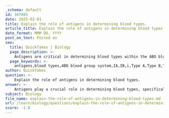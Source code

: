 ```yaml
---
_schema: default
id: 167893
date: 2025-02-01
title: Explain the role of antigens in determining blood types.
article_title: Explain the role of antigens in determining blood types.
date_format: MMM DD, YYYY
post_on_text: Posted on
seo:
  title: QuickTakes | Biology
  page_description: >-
    Antigens are critical in determining blood types within the ABO blood group system, influencing blood compatibility and immune responses during transfusions.
  page_keywords: >-
    antigens,blood types,ABO blood group system,IA,IB,i,Type A,Type B,Type AB,Type O,blood compatibility,immune response,genetics
author: QuickTakes
question: >-
    Explain the role of antigens in determining blood types.
answer: >-
    Antigens play a crucial role in determining blood types, specifically within the ABO blood group system. These antigens are specific carbohydrate structures located on the surface of red blood cells, and their presence or absence defines an individual's blood type.\n\nIn the ABO blood group system, there are three primary alleles responsible for the expression of these antigens:\n\n- **IA**: This allele codes for A antigens.\n- **IB**: This allele codes for B antigens.\n- **i**: This allele does not code for any antigens.\n\nThe combinations of these alleles lead to the following blood types:\n\n- **Type A**: Individuals with genotypes IAIA or IAi have A antigens on their red blood cells.\n- **Type B**: Individuals with genotypes IBIB or IBi have B antigens.\n- **Type AB**: Individuals with the genotype IAIB express both A and B antigens, demonstrating codominance, where both alleles are fully expressed.\n- **Type O**: Individuals with the genotype ii have neither A nor B antigens.\n\nThe presence or absence of these antigens is critical for blood type compatibility, particularly in medical situations such as blood transfusions. For example, individuals with type A blood produce antibodies against B antigens, and those with type B blood produce antibodies against A antigens. If mismatched blood types are transfused, the recipient's immune system may recognize the foreign antigens as threats, leading to an immune response that can cause serious complications.\n\nIn summary, antigens are fundamental in defining blood types and ensuring compatibility in transfusions, highlighting their importance in immunology and genetics.
subject: Biology
file_name: explain-the-role-of-antigens-in-determining-blood-types.md
url: /learn/biology/questions/explain-the-role-of-antigens-in-determining-blood-types
score: -1.0
---
```


&nbsp;